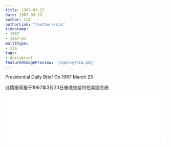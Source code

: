 ```yaml
---
title: 1967-03-23
date: 1967-03-23
author: CIA 
authorLink: "/authors/cia"
timestamp: 
- 1967
- 1967-03
multitype: 
- cia
tags: 
- dailybrief
featuredImagePreview: '/agency/CIA.png'
---
```



Presidential Daily Brief On 1967 March 23

此情报简报于1967年3月23日被递交给时任美国总统

<!--more-->





<div id="over" style="width:100%; overflow:hidden"> <iframe id="sFrame" name="sFrame" frameborder="no" border="0"  allowfullscreen marginwidth="0" scrolling="no" src = " /CIA/1967-03-23.html "  style = " position:absulute; width: 806px; top: 300;" > </iframe> </div>